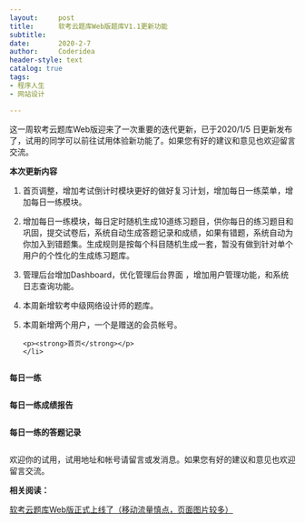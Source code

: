 ```yaml
---
layout:     post
title:      软考云题库Web版题库V1.1更新功能
subtitle:   
date:       2020-2-7
author:     Coderidea
header-style: text
catalog: true
tags:
- 程序人生
- 网站设计

--- 
```

<p>这一周软考云题库Web版迎来了一次重要的迭代更新，已于2020/1/5 日更新发布了，试用的同学可以前往试用体验新功能了。如果您有好的建议和意见也欢迎留言交流。</p>

<p><strong>本次更新内容</strong></p>

<ol><li>
	<p>首页调整，增加考试倒计时模块更好的做好复习计划，增加每日一练菜单，增加每日一练模块。</p>
	</li>
	<li>
	<p>增加每日一练模块，每日定时随机生成10道练习题目，供你每日的练习题目和巩固，提交试卷后，系统自动生成答题记录和成绩，如果有错题，系统自动为你加入到错题集。生成规则是按每个科目随机生成一套，暂没有做到针对单个用户的个性化的生成练习题库。</p>
	</li>
	<li>
	<p>管理后台增加Dashboard，优化管理后台界面 ，增加用户管理功能，和系统日志查询功能。</p>
	</li>
	<li>
	<p>本周新增软考中级网络设计师的题库。</p>
	</li>
	<li>
	<p>本周新增两个用户，一个是赠送的会员帐号。</p>

	<p><strong>首页</strong></p>
	</li>
</ol><p><img alt="" class="has" src="https://imgconvert.csdnimg.cn/aHR0cHM6Ly9tbWJpei5xcGljLmNuL21tYml6X3BuZy9SWXZyS1BFTTZIVFgxUnhvdktvRENlb2pVTFR0aWI1dEhodFVpYmZEYWRmcm5UVUxBV2RHZGt2WEQ0dEdXeUpkQ054cXZNb0ZyOVdPcmFaaWE4ZlVnYk5Ody82NDA?x-oss-process=image/format,png" /></p>

<p><strong>每日一练</strong></p>

<p><img alt="" class="has" src="https://imgconvert.csdnimg.cn/aHR0cHM6Ly9tbWJpei5xcGljLmNuL21tYml6X3BuZy9SWXZyS1BFTTZIVFgxUnhvdktvRENlb2pVTFR0aWI1dEhTbkRpYkJHUmljNFBLRmliS1BFcWE0eTNsbjdWVjdzazBlQmVJSllMcEprb0d6dkNKaWJ2MHVKMDZBLzY0MA?x-oss-process=image/format,png" /></p>

<p><strong>每日一练成绩报告</strong></p>

<p><img alt="" class="has" src="https://imgconvert.csdnimg.cn/aHR0cHM6Ly9tbWJpei5xcGljLmNuL21tYml6X3BuZy9SWXZyS1BFTTZIVFgxUnhvdktvRENlb2pVTFR0aWI1dEh2Y3pyaGlhbEdzWXNyRlBTOXNYODRhcjRTYUpZWnREU1hYRWViWnJEWkQ0ak5YYkI5RjFjc0R3LzY0MA?x-oss-process=image/format,png" /></p>

<p><strong>每日一练的答题记录</strong></p>

<p><img alt="" class="has" src="https://imgconvert.csdnimg.cn/aHR0cHM6Ly9tbWJpei5xcGljLmNuL21tYml6X3BuZy9SWXZyS1BFTTZIVFgxUnhvdktvRENlb2pVTFR0aWI1dEhtaHlucU1xWVdXSXBvRjJoUWUyM2Q2UElia1NSTll2aWFRRW1pY2NhVXpxNklYcEVNMHZPemdxUS82NDA?x-oss-process=image/format,png" /></p>

<p>欢迎你的试用，试用地址和帐号请留言或发消息。如果您有好的建议和意见也欢迎留言交流。</p>

<p><strong>相关阅读：</strong></p>

<p><a href="http://mp.weixin.qq.com/s?__biz=MzIwNDExNTEwNQ==&amp;mid=2647896372&amp;idx=1&amp;sn=3752d77052f3722dd55fc7a2f9fce400&amp;chksm=8ee20cfab99585ecf558cf339fdfd3846adbba559d18c8541fdd068ae406fed87070412b4853&amp;scene=21#wechat_redirect">软考云题库Web版正式上线了（移动流量慎点，页面图片较多）</a></p>
